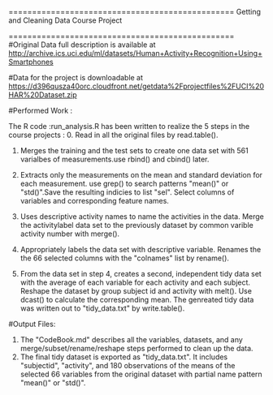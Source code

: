 

================================================
Getting and Cleaning Data Course Project

================================================
#Original Data full description is available at 
http://archive.ics.uci.edu/ml/datasets/Human+Activity+Recognition+Using+Smartphones

#Data for the project is downloadable at 
https://d396qusza40orc.cloudfront.net/getdata%2Fprojectfiles%2FUCI%20HAR%20Dataset.zip

 
#Performed Work :

The R code :run_analysis.R has been written to realize the 5 steps in the course projects :
0.      Read in all the original files by read.table().

1.	Merges the training and the test sets to create one data set with 561 varialbes of measurements.use rbind() and cbind() later.
       
2.	Extracts only the measurements on the mean and standard deviation for each measurement. use grep() to search patterns "mean()" or "std()".Save the resulting indicies to list "sel". Select columns of variables and corresponding feature names.

3.	Uses descriptive activity names to name the activities in the data. Merge the activitylabel data set to the previously dataset by common varible activity number with merge(). 

4.	Appropriately labels the data set with descriptive variable. Renames the the 66 selected columns with the "colnames" list by rename().

5.	From the data set in step 4, creates a second, independent tidy data set with the average of each variable for each activity and each subject. Reshape the dataset by group subject id and activity with melt(). Use dcast() to calculate the corresponding mean. The genreated tidy data was written out to "tidy_data.txt" by write.table().

#Output Files:
1.	The "CodeBook.md" describes all the variables, datasets, and any merge/subset/rename/reshape steps performed to clean up the data.
2.	The final tidy dataset is exported as "tidy_data.txt". It includes "subjectid", "activity", and 180 observations of the means of the selected 66 variables from the original dataset with partial name pattern "mean()" or "std()".